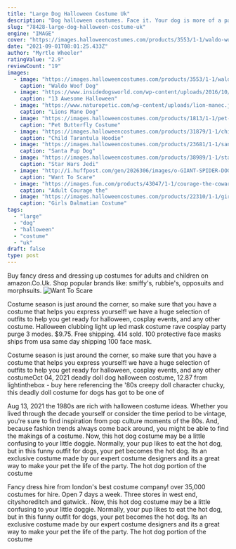 ```yaml
---
title: "Large Dog Halloween Costume Uk"
description: "Dog halloween costumes. Face it. Your dog is more of a party animal than you'll ever be. If it were up to him, he'd be drinking punch straight from the bowl within the first five minutes of the party,"
slug: "78428-large-dog-halloween-costume-uk"
engine: "IMAGE"
cover: "https://images.halloweencostumes.com/products/3553/1-1/waldo-woof-dog-costume.jpg"
date: "2021-09-01T08:01:25.433Z"
author: "Myrtle Wheeler"
ratingValue: "2.9"
reviewCount: "19"
images:
  - image: "https://images.halloweencostumes.com/products/3553/1-1/waldo-woof-dog-costume.jpg"
    caption: "Waldo Woof Dog"
  - image: "https://www.insidedogsworld.com/wp-content/uploads/2016/10/Husky-costume3.jpg"
    caption: "13 Awesome Halloween"
  - image: "https://www.naturopetic.com/wp-content/uploads/lion-manec.jpg"
    caption: "Lions Mane Dog"
  - image: "https://images.halloweencostumes.com/products/1813/1-1/pet-butterfly-costume.jpg"
    caption: "Pet Butterfly Costume"
  - image: "https://images.halloweencostumes.com/products/31879/1-1/child-tarantula-hoodie.jpg"
    caption: "Child Tarantula Hoodie"
  - image: "https://images.halloweencostumes.com/products/23681/1-1/santa-pup-dog-costume.jpg"
    caption: "Santa Pup Dog"
  - image: "https://images.halloweencostumes.com/products/38989/1-1/star-wars-jedi-pet-costume.jpg"
    caption: "Star Wars Jedi"
  - image: "http://i.huffpost.com/gen/2026306/images/o-GIANT-SPIDER-DOG-PRANK-facebook.jpg"
    caption: "Want To Scare"
  - image: "https://images.fun.com/products/43047/1-1/courage-the-cowardly-dog-adult-pajama-costume.jpg"
    caption: "Adult Courage the"
  - image: "https://images.halloweencostumes.com/products/22310/1-1/girls-dalmatian-costume.jpg"
    caption: "Girls Dalmatian Costume"
tags:
  - "large"
  - "dog"
  - "halloween"
  - "costume"
  - "uk"
draft: false
type: post
---
```


Buy fancy dress and dressing up costumes for adults and children on amazon.Co.Uk. Shop popular brands like: smiffy's, rubbie's, opposuits and morphsuits.
![Want To Scare](http://i.huffpost.com/gen/2026306/images/o-GIANT-SPIDER-DOG-PRANK-facebook.jpg "Want To Scare")

Costume season is just around the corner, so make sure that you have a costume that helps you express yourself! we have a huge selection of outfits to help you get ready for halloween, cosplay events, and any other costume. Halloween clubbing light up led mask costume rave cosplay party purge 3 modes. $9.75. Free shipping. 414 sold. 100 protective face masks ships from usa same day shipping 100 face mask.
<!--inArticleAds-->

<!--galleryOne-->

Costume season is just around the corner, so make sure that you have a costume that helps you express yourself! we have a huge selection of outfits to help you get ready for halloween, cosplay events, and any other costumeOct 04, 2021 deadly doll dog halloween costume, 12.87 from lightinthebox - buy here referencing the '80s creepy doll character chucky, this deadly doll costume for dogs has got to be one of
<!--inArticleAds-->

<!--galleryTwo-->

Aug 13, 2021 the 1980s are rich with halloween costume ideas. Whether you lived through the decade yourself or consider the time period to be vintage, you're sure to find inspiration from pop culture moments of the 80s. And, because fashion trends always come back around, you might be able to find the makings of a costume. Now, this hot dog costume may be a little confusing to your little doggie. Normally, your pup likes to eat the hot dog, but in this funny outfit for dogs, your pet becomes the hot dog. Its an exclusive costume made by our expert costume designers and its a great way to make your pet the life of the party. The hot dog portion of the costume
<!--galleryThree-->

Fancy dress hire from london's best costume company! over 35,000 costumes for hire. Open 7 days a week. Three stores in west end, cityshoreditch and gatwick.. Now, this hot dog costume may be a little confusing to your little doggie. Normally, your pup likes to eat the hot dog, but in this funny outfit for dogs, your pet becomes the hot dog. Its an exclusive costume made by our expert costume designers and its a great way to make your pet the life of the party. The hot dog portion of the costume